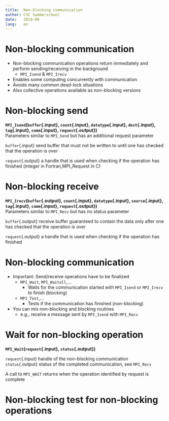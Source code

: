 ```yaml
---
title:  Non-blocking communication 
author: CSC Summerschool
date:   2019-06
lang:   en
---
```


# Non-blocking communication 

* Non-blocking communication operations return immediately and perform sending/receiving in the background
	- `MPI_Isend` & `MPI_Irecv`
* Enables some computing concurrently with communication
* Avoids many common dead-lock situations
* Also collective operations available as non-blocking versions

# Non-blocking send

**`MPI_Isend`(`buffer`{.input}, `count`{.input}, `datatype`{.input}, `dest`{.input}, `tag`{.input}, `comm`{.input}, `request`{.output})**  
Parameters similar to `MPI_Send` but has an additional request parameter  
` `    
`buffer`{.input}	send buffer that must not be written to until one has checked that the operation is over   
` `  
`request`{.output} 	a handle that is used when checking if the operation has finished (integer in Fortran,MPI_Request in C)  

# Non-blocking receive


**`MPI_Irecv`(`buffer`{.output}, `count`{.input}, `datatype`{.input}, `source`{.input}, `tag`{.input}, `comm`{.input}, `request`{.output})**  
Parameters similar to `MPI_Recv` but has no status parameter  
` `    
`buffer`{.output} receive buffer guaranteed to contain the data only after one has checked that the operation is over   	
` `  
`request`{.output} 	a handle that is used when checking if the operation has finished

# Non-blocking communication

* Important: Send/receive operations have to be finalized
	- `MPI_Wait`, `MPI_Waitall`,…
		* Waits for the communication started with `MPI_Isend` or `MPI_Irecv` to finish (blocking)
	- `MPI_Test`,…
		* Tests if the communication has finished (non-blocking)
* You can mix non-blocking and blocking routines
	- e.g., receive a message sent by `MPI_Isend` with `MPI_Recv`

# Wait for non-blocking operation

**`MPI_Wait`(`request`{.input}, `status`{.output})**  

`request`{.input}	handle of the non-blocking communication  
`status`{.output} 	status of the completed communication, see `MPI_Recv`

A call to `MPI_WAIT` returns when the operation identified by request is complete

# Non-blocking test for non-blocking operations


